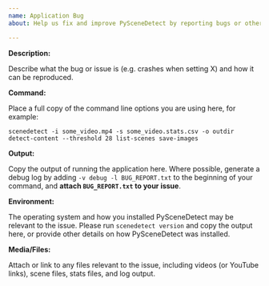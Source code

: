 ```yaml
---
name: Application Bug
about: Help us fix and improve PySceneDetect by reporting bugs or other issues.

---
```


**Description:**

Describe what the bug or issue is (e.g. crashes when setting X) and how it can be reproduced.

**Command:**

Place a full copy of the command line options you are using here, for example:

`scenedetect -i some_video.mp4 -s some_video.stats.csv -o outdir detect-content --threshold 28 list-scenes save-images`

**Output:**

Copy the output of running the application here. Where possible, generate a debug log by adding `-v debug -l BUG_REPORT.txt` to the beginning of your command, and **attach `BUG_REPORT.txt` to your issue**.

**Environment:**

The operating system and how you installed PySceneDetect may be relevant to the issue. Please run `scenedetect version` and copy the output here, or provide other details on how PySceneDetect was installed.

**Media/Files:**

Attach or link to any files relevant to the issue, including videos (or YouTube links), scene files, stats files, and log output.

